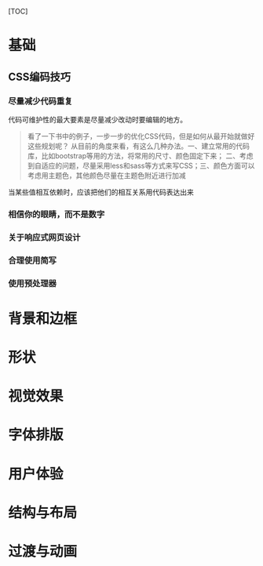 [TOC]

# 基础
## CSS编码技巧
### 尽量减少代码重复
代码可维护性的最大要素是尽量减少改动时要编辑的地方。
> 看了一下书中的例子，一步一步的优化CSS代码，但是如何从最开始就做好这些规划呢？
> 从目前的角度来看，有这么几种办法。一、建立常用的代码库，比如bootstrap等用的方法，将常用的尺寸、颜色固定下来；
> 二、考虑到自适应的问题，尽量采用less和sass等方式来写CSS；三、颜色方面可以考虑用主题色，其他颜色尽量在主题色附近进行加减

当某些值相互依赖时，应该把他们的相互关系用代码表达出来

### 相信你的眼睛，而不是数字
### 关于响应式网页设计
### 合理使用简写
### 使用预处理器
# 背景和边框
# 形状
# 视觉效果
# 字体排版
# 用户体验
# 结构与布局
# 过渡与动画
